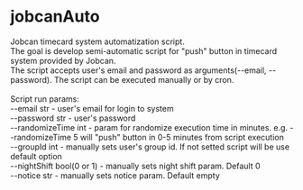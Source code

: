 # jobcanAuto
Jobcan timecard system automatization script.<br>
The goal is develop semi-automatic script for "push" button in timecard system provided by Jobcan.<br>
The script accepts user's email and password as arguments(--email, --password).
The script can be executed manually or by cron.<br><br>
Script run params:<br>
	--email str - user's email for login to system<br>
	--password str - user's password<br>
	--randomizeTime int - param for randomize execution time in minutes. e.g. --randomizeTime 5 will "push" button in 0-5 minutes from script execution<br>
	--groupId int - manually sets user's group id. If not setted script will be use default option<br>
	--nightShift bool(0 or 1) - manually sets night shift param. Default 0<br>
	--notice str - manually sets notice param. Default empty
